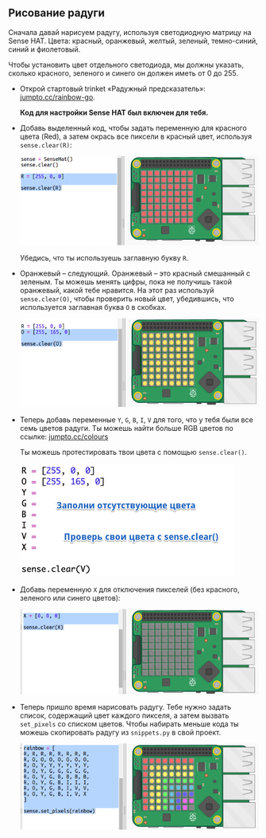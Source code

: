 ## Рисование радуги

Сначала давай нарисуем радугу, используя светодиодную матрицу на Sense HAT. Цвета: красный, оранжевый, желтый, зеленый, темно-синий, синий и фиолетовый.

Чтобы установить цвет отдельного светодиода, мы должны указать, сколько красного, зеленого и синего он должен иметь от 0 до 255.

+ Открой стартовый trinket «Радужный предсказатель»: <a href="http://jumpto.cc/rainbow-go" target="_blank">jumpto.cc/rainbow-go</a>.
    
    **Код для настройки Sense HAT был включен для тебя.**

+ Добавь выделенный код, чтобы задать переменную для красного цвета (Red), а затем окрась все пиксели в красный цвет, используя `sense.clear(R)`:
    
    ![снимок экрана](images/rainbow-red.png)
    
    Убедись, что ты используешь заглавную букву `R`.

+ Оранжевый – следующий. Оранжевый – это красный смешанный с зеленым. Ты можешь менять цифры, пока не получишь такой оранжевый, какой тебе нравится. На этот раз используй `sense.clear(O)`, чтобы проверить новый цвет, убедившись, что используется заглавная буква `O` в скобках.
    
    ![снимок экрана](images/rainbow-orange.png)

+ Теперь добавь переменные `Y`, `G`, `B`, `I`, `V` для того, что у тебя были все семь цветов радуги. Ты можешь найти больше RGB цветов по ссылке: <a href="http://jumpto.cc/colours" target="_blank">jumpto.cc/colours</a>
    
    Ты можешь протестировать твои цвета с помощью `sense.clear()`.
    
    ![снимок экрана](images/rainbow-colours.png)

+ Добавь переменную `X` для отключения пикселей (без красного, зеленого или синего цветов):
    
    ![снимок экрана](images/rainbow-off.png)

+ Теперь пришло время нарисовать радугу. Тебе нужно задать список, содержащий цвет каждого пикселя, а затем вызвать `set_pixels` со списком цветов. Чтобы набирать меньше кода ты можешь скопировать радугу из `snippets.py` в свой проект.
    
    ![снимок экрана](images/rainbow-rainbow.png)